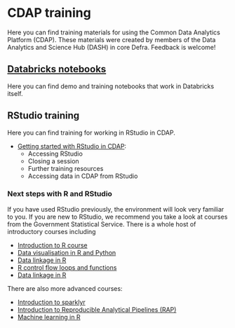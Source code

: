 # CDAP training
Here you can find training materials for using the Common Data Analytics Platform (CDAP). These materials were created by members of the Data Analytics and Science Hub (DASH) in core Defra. Feedback is welcome!

## [Databricks notebooks](https://github.com/Defra-Data-Science-Centre-of-Excellence/CDAP_demo_notebooks/tree/main/Databricks_notebooks)

Here you can find demo and training notebooks that work in Databricks itself.

## RStudio training

Here you can find training for working in RStudio in CDAP.  

- [Getting started with RStudio in CDAP](https://studious-fortnight-b9bc26d6.pages.github.io/RStudio_in_CDAP/):  
    - Accessing RStudio 
    - Closing a session  
    - Further training resources
    - Accessing data in CDAP from RStudio 


### Next steps with R and RStudio  


If you have used RStudio previously, the environment will look very familiar to you. If you are new to RStudio, we recommend you take a look at courses from the Government Statistical Service. There is a whole host of introductory courses including  
- [Introduction to R course](https://gss.civilservice.gov.uk/training/introduction-to-r/)    
- [Data visualisation in R and Python](https://analysisfunction.civilservice.gov.uk/training/data-visualisation-in-r-and-python/)  
- [Data linkage in R](https://analysisfunction.civilservice.gov.uk/training/data-linkage-in-r/)  
- [R control flow loops and functions](https://analysisfunction.civilservice.gov.uk/training/r-control-flow-loops-and-functions/)  
- [Data linkage in R](https://analysisfunction.civilservice.gov.uk/training/introduction-to-sparklyr/)   



There are also more advanced courses:  
- [Introduction to sparklyr](https://analysisfunction.civilservice.gov.uk/training/introduction-to-sparklyr/)  
- [Introduction to Reproducible Analytical Pipelines (RAP)](https://analysisfunction.civilservice.gov.uk/training/introduction-to-reproducible-analytical-pipelines-rap/)  
- [Machine learning in R](https://analysisfunction.civilservice.gov.uk/training/machine-learning-in-r/) 

